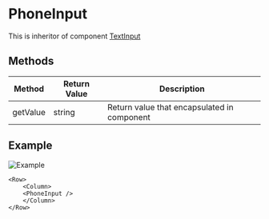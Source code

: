 # PhoneInput

This is inheritor of component [TextInput](TextInput.md)

## Methods

| Method   | Return Value | Description                                 |
| -------- | ------------ | ------------------------------------------- |
| getValue | string       | Return value that encapsulated in component |

## Example

![Example](https://i.imgur.com/JSxa67f.png)

```vue
<Row>
    <Column>
    <PhoneInput />
    </Column>
</Row>
```
